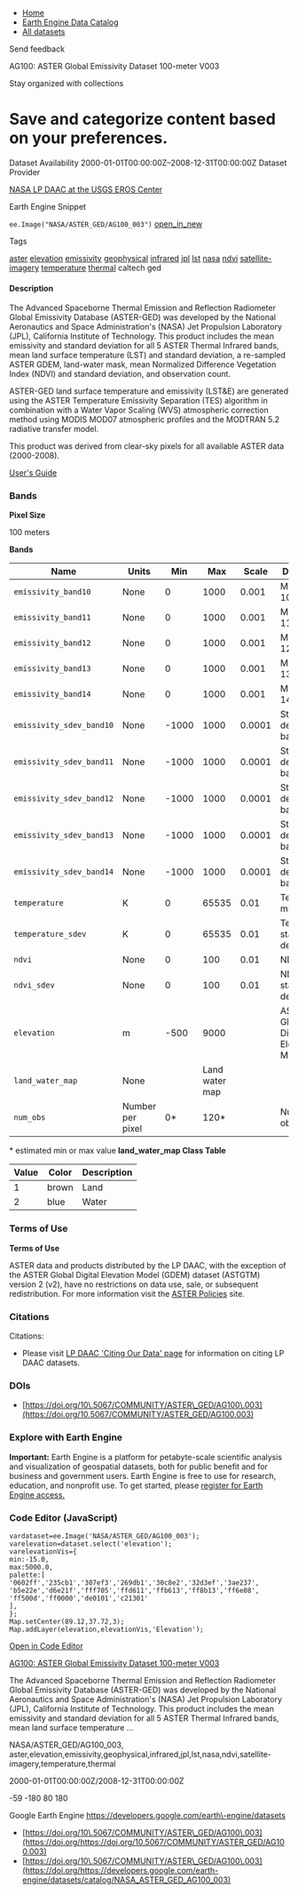 



* [Home](https://developers.google.com/)
* [Earth Engine Data Catalog](https://developers.google.com/earth-engine/datasets)
* [All datasets](https://developers.google.com/earth-engine/datasets/catalog)





 
 
 Send feedback
 
 

AG100: ASTER Global Emissivity Dataset 100\-meter V003


 
 Stay organized with collections
 

 
 Save and categorize content based on your preferences.
========================================================================================================================================================








Dataset Availability
2000\-01\-01T00:00:00Z–2008\-12\-31T00:00:00Z
Dataset Provider


[NASA LP DAAC at the USGS EROS Center](https://doi.org/10.5067/COMMUNITY/ASTER_GED/AG100.003)



Earth Engine Snippet


`ee.Image("NASA/ASTER_GED/AG100_003")` 
[open\_in\_new](https://code.earthengine.google.com/?scriptPath=Examples:Datasets/NASA/NASA_ASTER_GED_AG100_003)





Tags


[aster](/earth-engine/datasets/tags/aster)
[elevation](/earth-engine/datasets/tags/elevation)
[emissivity](/earth-engine/datasets/tags/emissivity)
[geophysical](/earth-engine/datasets/tags/geophysical)
[infrared](/earth-engine/datasets/tags/infrared)
[jpl](/earth-engine/datasets/tags/jpl)
[lst](/earth-engine/datasets/tags/lst)
[nasa](/earth-engine/datasets/tags/nasa)
[ndvi](/earth-engine/datasets/tags/ndvi)
[satellite\-imagery](/earth-engine/datasets/tags/satellite-imagery)
[temperature](/earth-engine/datasets/tags/temperature)
[thermal](/earth-engine/datasets/tags/thermal)
caltech
ged








#### Description



The Advanced Spaceborne Thermal Emission and Reflection Radiometer Global
Emissivity Database (ASTER\-GED) was developed by the National Aeronautics
and Space Administration's (NASA) Jet Propulsion Laboratory (JPL),
California Institute of Technology. This product includes the mean
emissivity and standard deviation for all 5 ASTER Thermal Infrared bands,
mean land surface temperature (LST) and standard deviation, a re\-sampled
ASTER GDEM, land\-water mask, mean Normalized Difference Vegetation Index
(NDVI) and standard deviation, and observation count.


ASTER\-GED land surface temperature and emissivity (LST\&E) are generated
using the ASTER Temperature Emissivity Separation (TES) algorithm in
combination with a Water Vapor Scaling (WVS) atmospheric correction method
using MODIS MOD07 atmospheric profiles and the MODTRAN 5\.2 radiative
transfer model.


This product was derived from clear\-sky pixels for all available ASTER data
(2000\-2008\).


[User's Guide](https://lpdaac.usgs.gov/documents/120/ASTERGED_User_Guide_V3.pdf)





### Bands



**Pixel Size**
  
100 meters



**Bands**




| Name | Units | Min | Max | Scale | Description |
| --- | --- | --- | --- | --- | --- |
| `emissivity_band10` | None | 0 | 1000 | 0\.001 | Mean band 10 |
| `emissivity_band11` | None | 0 | 1000 | 0\.001 | Mean band 11 |
| `emissivity_band12` | None | 0 | 1000 | 0\.001 | Mean band 12 |
| `emissivity_band13` | None | 0 | 1000 | 0\.001 | Mean band 13 |
| `emissivity_band14` | None | 0 | 1000 | 0\.001 | Mean band 14 |
| `emissivity_sdev_band10` | None | \-1000 | 1000 | 0\.0001 | Standard deviation band 10 |
| `emissivity_sdev_band11` | None | \-1000 | 1000 | 0\.0001 | Standard deviation band 11 |
| `emissivity_sdev_band12` | None | \-1000 | 1000 | 0\.0001 | Standard deviation band 12 |
| `emissivity_sdev_band13` | None | \-1000 | 1000 | 0\.0001 | Standard deviation band 13 |
| `emissivity_sdev_band14` | None | \-1000 | 1000 | 0\.0001 | Standard deviation band 14 |
| `temperature` | K | 0 | 65535 | 0\.01 | Temperature mean |
| `temperature_sdev` | K | 0 | 65535 | 0\.01 | Temperature standard deviation |
| `ndvi` | None | 0 | 100 | 0\.01 | NDVI mean |
| `ndvi_sdev` | None | 0 | 100 | 0\.01 | NDVI standard deviation |
| `elevation` | m | \-500 | 9000 |  | ASTER Global Digital Elevation Model V002 |
| `land_water_map` | None |  | Land water map |
| `num_obs` | Number per pixel | 0\* | 120\* |  | Number of observations |


 \* estimated min or max value
**land\_water\_map Class Table**




| Value | Color | Description |
| --- | --- | --- |
| 1 | brown | Land |
| 2 | blue | Water |




### Terms of Use


**Terms of Use**


ASTER data and products distributed by the LP DAAC, with the exception of
the ASTER Global Digital Elevation Model (GDEM) dataset (ASTGTM) version 2
(v2\), have no restrictions on data use, sale, or subsequent redistribution.
For more information visit the
[ASTER Policies](https://lpdaac.usgs.gov/data/data-citation-and-policies/) site.




### Citations



Citations:
* Please visit [LP DAAC 'Citing Our Data' page](https://lpdaac.usgs.gov/citing_our_data)
for information on citing LP DAAC datasets.





### DOIs


* [https://doi.org/10\.5067/COMMUNITY/ASTER\_GED/AG100\.003](https://doi.org/10.5067/COMMUNITY/ASTER_GED/AG100.003)




### Explore with Earth Engine


**Important:** 
 Earth Engine is a platform for petabyte\-scale scientific analysis and visualization of
 geospatial datasets, both for public benefit and for business and government users.
 Earth Engine is free to use for research, education, and nonprofit use. To get started, please
 [register for Earth Engine access.](https://console.cloud.google.com/earth-engine)



### Code Editor (JavaScript)



```
vardataset=ee.Image('NASA/ASTER_GED/AG100_003');
varelevation=dataset.select('elevation');
varelevationVis={
min:-15.0,
max:5000.0,
palette:[
'0602ff','235cb1','307ef3','269db1','30c8e2','32d3ef','3ae237',
'b5e22e','d6e21f','fff705','ffd611','ffb613','ff8b13','ff6e08',
'ff500d','ff0000','de0101','c21301'
],
};
Map.setCenter(89.12,37.72,3);
Map.addLayer(elevation,elevationVis,'Elevation');
```



[Open in Code Editor](https://code.earthengine.google.com/?scriptPath=Examples:Datasets/NASA/NASA_ASTER_GED_AG100_003)


[AG100: ASTER Global Emissivity Dataset 100\-meter V003](/earth-engine/datasets/catalog/NASA_ASTER_GED_AG100_003)

The Advanced Spaceborne Thermal Emission and Reflection Radiometer Global Emissivity Database (ASTER\-GED) was developed by the National Aeronautics and Space Administration's (NASA) Jet Propulsion Laboratory (JPL), California Institute of Technology. This product includes the mean emissivity and standard deviation for all 5 ASTER Thermal Infrared bands, mean land surface temperature …

 NASA/ASTER\_GED/AG100\_003,
 aster,elevation,emissivity,geophysical,infrared,jpl,lst,nasa,ndvi,satellite\-imagery,temperature,thermal

2000\-01\-01T00:00:00Z/2008\-12\-31T00:00:00Z



 \-59 \-180 80 180
 



Google Earth Engine
https://developers.google.com/earth\-engine/datasets

* [https://doi.org/10\.5067/COMMUNITY/ASTER\_GED/AG100\.003](https://doi.org/https://doi.org/10.5067/COMMUNITY/ASTER_GED/AG100.003)
* [https://doi.org/10\.5067/COMMUNITY/ASTER\_GED/AG100\.003](https://doi.org/https://developers.google.com/earth-engine/datasets/catalog/NASA_ASTER_GED_AG100_003)









